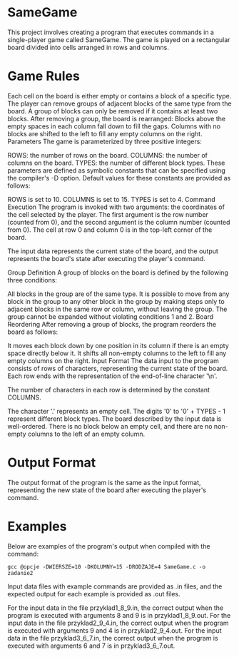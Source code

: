 # SameGame
This project involves creating a program that executes commands in a single-player game called SameGame. The game is played on a rectangular board divided into cells arranged in rows and columns.

# Game Rules
Each cell on the board is either empty or contains a block of a specific type.
The player can remove groups of adjacent blocks of the same type from the board.
A group of blocks can only be removed if it contains at least two blocks.
After removing a group, the board is rearranged:
Blocks above the empty spaces in each column fall down to fill the gaps.
Columns with no blocks are shifted to the left to fill any empty columns on the right.
Parameters
The game is parameterized by three positive integers:

ROWS: the number of rows on the board.
COLUMNS: the number of columns on the board.
TYPES: the number of different block types.
These parameters are defined as symbolic constants that can be specified using the compiler's -D option. Default values for these constants are provided as follows:

ROWS is set to 10.
COLUMNS is set to 15.
TYPES is set to 4.
Command Execution
The program is invoked with two arguments: the coordinates of the cell selected by the player. The first argument is the row number (counted from 0), and the second argument is the column number (counted from 0). The cell at row 0 and column 0 is in the top-left corner of the board.

The input data represents the current state of the board, and the output represents the board's state after executing the player's command.

Group Definition
A group of blocks on the board is defined by the following three conditions:

All blocks in the group are of the same type.
It is possible to move from any block in the group to any other block in the group by making steps only to adjacent blocks in the same row or column, without leaving the group.
The group cannot be expanded without violating conditions 1 and 2.
Board Reordering
After removing a group of blocks, the program reorders the board as follows:

It moves each block down by one position in its column if there is an empty space directly below it.
It shifts all non-empty columns to the left to fill any empty columns on the right.
Input Format
The data input to the program consists of rows of characters, representing the current state of the board. Each row ends with the representation of the end-of-line character '\n'.

The number of characters in each row is determined by the constant COLUMNS.

The character '.' represents an empty cell.
The digits '0' to '0' + TYPES - 1 represent different block types.
The board described by the input data is well-ordered. There is no block below an empty cell, and there are no non-empty columns to the left of an empty column.

# Output Format
The output format of the program is the same as the input format, representing the new state of the board after executing the player's command.

# Examples
Below are examples of the program's output when compiled with the command:

```
gcc @opcje -DWIERSZE=10 -DKOLUMNY=15 -DRODZAJE=4 SameGame.c -o zadanie2
```
Input data files with example commands are provided as .in files, and the expected output for each example is provided as .out files.

For the input data in the file przyklad1_8_9.in, the correct output when the program is executed with arguments 8 and 9 is in przyklad1_8_9.out.
For the input data in the file przyklad2_9_4.in, the correct output when the program is executed with arguments 9 and 4 is in przyklad2_9_4.out.
For the input data in the file przyklad3_6_7.in, the correct output when the program is executed with arguments 6 and 7 is in przyklad3_6_7.out.
